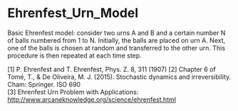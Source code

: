 # Ehrenfest_Urn_Model
Basic Ehrenfest model: consider two urns A and B and a certain number N of balls numbered from 1 to N. Initially, the balls are placed on urn A. Next, one of the balls is chosen at random and transferred to the other urn. This procedure is then repeated at each time step.

[1] P. Ehrenfest and T. Ehrenfest, Phys. Z. 8, 311 (1907)
[2] Chapter 6 of Tomé, T., & De Oliveira, M. J. (2015). Stochastic dynamics and irreversibility. Cham: Springer.
ISO 690	 
[3] Ehrenfest Urn Problem with Applications: http://www.arcaneknowledge.org/science/ehrenfest.html
